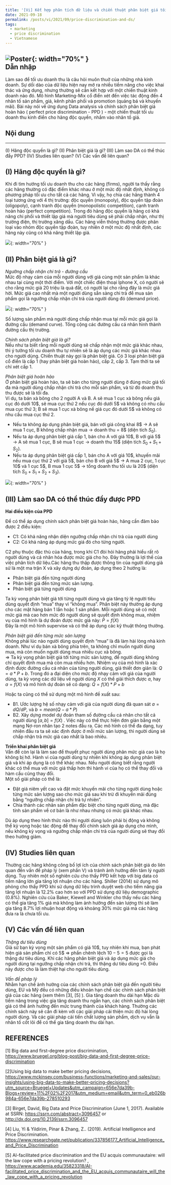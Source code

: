 ```yaml
---
title: '[Vi] Kết hợp phân tích dữ liệu và chiến thuật phân biệt giá tối ưu doanh thu ngắn hạn cho hãng độc quyền'
date: 2021-09-18
permalink: /posts/vi/2021/09/price-discrimination-and-ds/
tags:
  - marketing
  - price discrimination
  - Vietnamese
---
```


![Poster](/images/post/price_discrimination.jpeg){: width="70%" }<br>
Dẫn nhập
-----
Làm sao để tối ưu doanh thu là câu hỏi muôn thuở của những nhà kinh doanh. Sự dồi dào của dữ liệu hiện nay mở ra nhiều tiềm năng cho việc khai thác và ứng dụng, nhưng thường sẽ cần kết hợp với một chiến thuật kinh doanh nào đó. Mô hình Marketing-Mix cổ điển xét đến việc tác động đến 4 nhân tố sản phẩm, giá, kênh phân phối và promotion (quảng bá và khuyến mãi). Bài này nói về ứng dụng Data analysis và chính sách phân biệt giá hoàn hảo ( perfect price discrimination - PPD ) - một chiến thuật tối ưu doanh thu kinh điển cho hãng độc quyền, nhắm vào nhân tố giá.

Nội dung
------
------
(I) Hãng độc quyền là gì?  (II) Phân biệt giá là gì? (III) Làm sao DA có thể thúc đẩy PPD? (IV) Studies liên quan? (V) Các vấn đề liên quan?

(I) Hãng độc quyền là gì?
-----
Khi đi tìm hướng tối ưu doanh thu cho các hãng (firms), người ta thấy rằng các hãng thường có đặc điểm khác nhau ở một mức độ nhất định, không có phương pháp tối ưu cho tất cả các hãng. Vì vậy, họ chia các hãng thành 4 loại tương ứng với 4 thị trường: độc quyền (monopoly), độc quyền tập đoàn (oligopoly), cạnh tranh độc quyền (monopolistic competition), cạnh tranh hoàn hảo (perfect competition). Trong đó hãng độc quyền là hãng có khả năng chi phối và thiết lập giá mà người tiêu dùng sẽ phải chấp nhận, như thị trường điện, thị trường xăng dầu. Các hãng viễn thông thường được phân loại vào nhóm độc quyền tập đoàn, tuy nhiên ở một mức độ nhất định, các hãng này cũng có khả năng thiết lập giá. <br>

![](/images/post/market_concerntration.png){: width="70%" }<br>

(II) Phân biệt giá là gì?
-----

*Ngưỡng chấp nhận chi trả - đường cầu* <br>
Mức độ nhạy cảm của mỗi người dùng với giá cùng một sản phẩm là khác nhau tại cùng một thời điểm. Với một chiếc điện thoại Iphone X, có người sẽ cho rằng mức giá 20 triệu là quá đắt, có người lại cho rằng đây là mức giá hời. Mức giá cao nhất mà một người dùng sẵn sàng chi trả để mua sản phẩm gọi là ngưỡng chấp nhận chi trả của người dùng đó (demand price). 

![](/images/post/demand_curve.png){: width="70%" }<br>

Số lượng sản phẩm mà người dùng chấp nhận mua tại mỗi mức giá gọi là đường cầu (demand curve). Tổng cộng các đường cầu cá nhân hình thành đường cầu thị trường. <br>

*Chính sách phân biệt giá là gì?* <br>
Nếu như ta biết rằng mỗi người dùng sẽ chấp nhận một mức giá khác nhau, thì ý tưởng tối ưu doanh thu tự nhiên sẽ là áp dụng các mức giá khác nhau cho người dùng. Chiến thuật này gọi là phân biệt giá. Có 3 loại phân biệt giá cổ điển là cấp 1 (hay phân biệt giá hoàn hảo), cấp 2, cấp 3. Tạm thời ta sẽ chỉ xét cấp 1.

*Phân biệt giá hoàn hảo*<br>
Ở phân biệt giá hoàn hảo, ta sẽ bán cho từng người dùng ở đúng mức giá tối đa mà người dùng chấp nhận chi trả cho mỗi sản phẩm, và từ đó doanh thu thu được sẽ là tối đa. <br>
Ví dụ, ta bán xà bông cho 2 người A và B. A sẽ mua 1 cục xà bông nếu giá cục đó dưới 10\$, sẽ mua cục thứ 2 nếu cục đó dưới 5\$ và không có nhu cầu mua cục thứ 3; B sẽ mua 1 cục xà bông nế giá cục đó dưới 5\$ và không có nhu cầu mua cục thứ 2.
* Nếu ta không áp dụng phân biệt giá, bán với giá công khai 8\$ → A sẽ mua 1 cục, B không chấp nhận mua → doanh thu = 8\$ (diện tích $S_0$).
* Nếu ta áp dụng phân biệt giá cấp 1, bán cho A với giá 10\$, B với giá 5\$ → A sẽ mua 1 cục, B sẽ mua 1 cục → doanh thu 15\$ (diện tích $S_0+ S_1+ S_2$).
* Nếu ta áp dụng phân biệt giá cấp 1, bán cho A với giá 10\$, khuyến mãi nếu mua cục thứ 2 với giá 5\$, bán cho B với giá 5\$ → A mua 2 cục, 1 cục 10\$ và 1 cục 5\$, B mua 1 cục 5\$ → tổng doanh thu tối ưu là 20\$ (diện tích $S_0 + S_1+ S_2+ S_3$).

![](/images/post/surplus.png){: width="70%" }<br>

(III) Làm sao DA có thể thúc đẩy được PPD
-----

**Hai điều kiện của PPD** <br>

Để có thể áp dụng chính sách phân biệt giá hoàn hảo, hãng cần đảm bảo được 2 điều kiện:
* C1: Có khả năng nhận diện ngưỡng chấp nhận chi trả của người dùng
* C2: Có khả năng áp dụng mức giá đó cho từng người.

C2 phụ thuộc đặc thù của hãng, trong khi C1 đòi hỏi hãng phải hiểu rất rõ người dùng và cá nhân hóa được mức giá cho họ. Đây thường là lợi thế của việc phân tích dữ liệu.Các hãng thu thập được thông tin của người dùng giả sử là một ma trận X và xây dựng dự đoán, áp dụng theo 2 hướng là:
* Phân biệt giá đến từng người dùng
* Phân biệt giá đến từng mức sản lượng.
* Phân biệt giá từng người dùng 

Ta kỳ vọng phân biệt giá tới từng người dùng và gia tăng tỷ lệ người tiêu dùng quyết định “mua” thay vì “không mua”. Phân biệt này thường áp dụng cho các mặt hàng bán 1 lần hoặc 1 sản phẩm. Mỗi người dùng sẽ có một mức giá mà cao hơn mức đó người dùng sẽ quyết định không mua, nhiệm vụ của mô hình là dự đoán được mức giá này: $P=  f(X)$ <br>
Đây là một mô hình supervise và có thể áp dụng các kỹ thuật thông thường.

*Phân biệt giá đến từng mức sản lượng* <br>
Không phải lúc nào người dùng quyết định “mua” là đã làm hài lòng nhà kinh doanh. Như ví dụ bán xà bông phía trên, ta không chỉ muốn người dùng mua, mà còn muốn người dùng mua nhiều cục xà bông. <br>
$\Rightarrow$ Ta kỳ vọng phân biệt giá tới từng mức sản lượng, để người dùng không chỉ quyết định mua mà còn mua nhiều hơn. Nhiệm vụ của mô hình là xác định được đường cầu cá nhân của từng người dùng, giả thiết đơn giản là: $Q = a*P +b$. Trong đó a đại diện cho mức độ nhạy cảm với giá của người dùng, ta kỳ vọng các dữ liệu về người dùng $X$ có thể giải thích được $a$, hay $a = f(X)$ và mô hình dự đoán sẽ có dạng: $Q = f(X)*P +b$ <br>

Hoặc ta cũng có thể sử dụng một mô hình đề xuất sau:
* B1. Ước lượng hệ số nhạy cảm với giá của người dùng đã quan sát $a = dQ/dP$, và $b = mean( Q - a*P)$
* B2. Xây dựng model dự đoán tham số đường cầu cá nhân cho tất cả người dùng $[ a,b ] = f(X)$ . Việc này có thể thực hiện đơn giản bằng một mạng Nơ-ron nhân tạo 2 notes đầu ra.
Các mô hình có thể đa dạng, tuy nhiên đầu ra ta sẽ xác định được ở mỗi mức sản lượng, thì người dùng sẽ chấp nhận trả mức giá cao nhất là bao nhiêu. <br>

**Triển khai phân biệt giá**<br>
Vấn đề còn lại là làm sao để thuyết phục người dùng phân mức giá cao là họ không bị hớ. Hành vi của người dùng tự nhiên khi không áp dụng phân biệt giá và khi áp dụng là có thể khác nhau. Nếu người dùng biết rằng người khác có thể mua với mức giá thấp hơn thì hành vi của họ có thể thay đổi và hàm cầu cũng thay đổi. <br>
Một số giải pháp có thể là: <br>
* Đặt giá niêm yết cao và đặt mức khuyến mãi cho từng người dùng hoặc từng mức sản lượng sao cho mức giá sau khi trừ đi khuyến mãi đúng bằng “ngưỡng chấp nhận chi trả tự nhiên”.
* Chia thành các nhãn sản phẩm đặc biệt cho từng người dùng, mà đặc tính sản phẩm về cơ bản là như nhau nhưng có mức giá khác nhau.

Dù áp dụng theo hình thức nào thì người dùng luôn phải bị động và không thể kỳ vọng hoặc tác động để thay đổi chính sách giá áp dụng cho mình, nếu không kỳ vọng và ngưỡng chấp nhận chi trả của người dùng sẽ thay đổi theo hướng giảm.

(IV) Studies liên quan
-----

Thường các hãng không công bố lợi ích của chính sách phân biệt giá do liên quan đến vấn đề pháp lý (xem phần V) và tránh ảnh hưởng đến tâm lý người dùng. Tuy nhiên một số nghiên cứu cho thấy PPD kết hợp với big data có tiềm năng lớn gia tăng lợi nhuận cho các hãng. Shiller (2014) sử dụng mô phỏng cho thấy PPD khi sử dụng dữ liệu trình duyệt web cho tiềm năng gia tăng lợi nhuận là 12.2% cao hơn so với PPD sử dụng dữ liệu demographic (0.8%). Nghiên cứu của Baker, Kiewell and Winkler cho thấy nếu các hãng có thể gia tăng 1% giá mà không làm ảnh hưởng đến sản lượng thì sẽ làm gia tăng 8.7% lợi nhuận hoạt động và khoảng 30% mức giá mà các hãng đưa ra là chưa tối ưu.

(V) Các vấn đề liên quan
-----

*Thặng dư tiêu dùng*<br>
Giả sử bạn kỳ vọng một sản phẩm có giá 10\$, tuy nhiên khi mua, bạn phát hiện giá sản phẩm chỉ có 5\$ => phần chênh lệch $10-5 = 5$ được gọi là thặng dư tiêu dùng. Khi các hãng phân biệt giá và áp dụng mức giá cho người dùng tại ngưỡng chấp nhận chi trả, thì thặng dư tiêu dùng =0. Điều này được cho là làm thiệt hại cho người tiêu dùng.

*Vấn đề pháp lý* <br>
Nhằm hạn chế ảnh hưởng của các chính sách phân biệt giá đến người tiêu dùng, EU và Mỹ đều có những điều khoản hạn chế các chính sách phân biệt giá của các hãng (xem thêm [3], [5] ).
Gia tăng doanh thu dài hạn
Mặc dù tiềm năng trong việc gia tăng doanh thu ngắn hạn, các chính sách phân biệt giá có thể ảnh hưởng đến mức trung thành của khách hàng. Thường các chính sách này sẽ cần đi kèm với các giải pháp cải thiện mức độ hài lòng người dùng. Và các giải pháp cải tiến chất lượng sản phẩm, dịch vụ vẫn là nhân tố cốt lõi để có thể gia tăng doanh thu dài hạn.


REFERENCES
-----

[1] Big data and first-degree price discrimination, https://www.bruegel.org/blog-post/big-data-and-first-degree-price-discrimination

[2]Using big data to make better pricing decisions, https://www.mckinsey.com/business-functions/marketing-and-sales/our-insights/using-big-data-to-make-better-pricing-decisions?utm_source=Bruegel+Updates&utm_campaign=656e7da39b-Blogs+review+11%2F02%2F2017&utm_medium=email&utm_term=0_eb026b984a-656e7da39b-278510293

[3] Birget, David, Big Data and Price Discrimination (June 1, 2017). Available at SSRN: https://ssrn.com/abstract=3096457 or http://dx.doi.org/10.2139/ssrn.3096457

[4] Liu, Yi & Yildirim, Pinar & Zhang, Z.. (2019). Artificial Intelligence and Price Discrimination. https://www.researchgate.net/publication/337856177_Artificial_Intelligence_and_Price_Discrimination

[5] AI-facilitated price discrimination and the EU acquis communautaire: will the law cope with a pricing revolution?
, https://www.academia.edu/35823318/AI-facilitated_price_discrimination_and_the_EU_acquis_communautaire_will_the_law_cope_with_a_pricing_revolution
